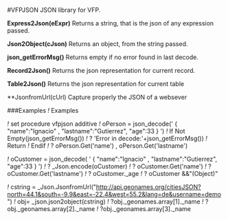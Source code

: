 #VFPJSON
JSON library for VFP.

**Express2Json(eExpr)**
Returns a string, that is the json of any expression passed.


**Json2Object(cJson)**
Returns an object, from the string passed.

**json_getErrorMsg()**
Returns empty if no error found in last decode.

**Record2Json()**
Returns the json representation for current record.

**Table2Json()**
Returns the json representation for current table

**JsonfromUrl(cUrl)
Capture properly the JSON of a websever

###Examples
*!*	Examples

*!*	set procedure vfpjson additive
*!*	oPerson = json_decode(' { "name":"Ignacio" , "lastname":"Gutierrez", "age":33 } ')
*!*	If Not Empty(json_getErrorMsg())
*!*		? 'Error in decode:'+json_getErrorMsg())
*!*		Return
*!*	Endif
*!*	? oPerson.Get('name') , oPerson.Get('lastname')


*!*	oCustomer = json_decode( ' { "name":"Ignacio" , "lastname":"Gutierrez", "age":33 } ')
*!*	? _Json.encode(oCustomer)
*!*	? oCustomer.Get('name')
*!*	? oCustomer.Get('lastname')
*!*	? oCustomer._age
*!*	? oCustomer  &&"(Object)"


*!*	cstring = _Json.JsonfromUrl("http://api.geonames.org/citiesJSON?north=44.1&south=-9.9&east=-22.4&west=55.2&lang=de&username=demo")
*!*	obj= _json.json2object(cstring)
*!*	?obj._geonames.array[1]._name
*!*	?obj._geonames.array[2]._name
*!*	?obj._geonames.array[3]._name

